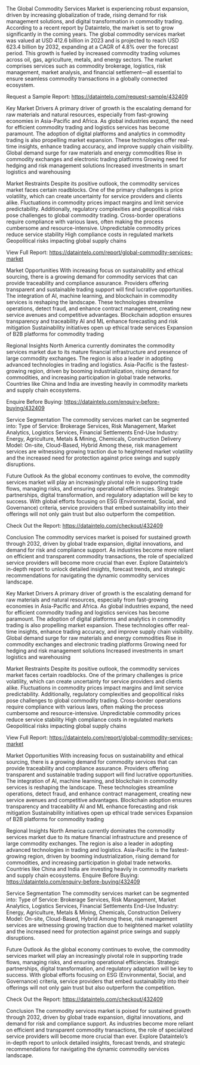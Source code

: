 The Global Commodity Services Market is experiencing robust expansion, driven by increasing globalization of trade, rising demand for risk management solutions, and digital transformation in commodity trading. According to a recent report by Dataintelo, the market is set to grow significantly in the coming years.
The global commodity services market was valued at USD 412.6 billion in 2023 and is projected to reach USD 623.4 billion by 2032, expanding at a CAGR of 4.8% over the forecast period. This growth is fueled by increased commodity trading volumes across oil, gas, agriculture, metals, and energy sectors.
The market comprises services such as commodity brokerage, logistics, risk management, market analysis, and financial settlement—all essential to ensure seamless commodity transactions in a globally connected ecosystem.

Request a Sample Report: https://dataintelo.com/request-sample/432409

Key Market Drivers
A primary driver of growth is the escalating demand for raw materials and natural resources, especially from fast-growing economies in Asia-Pacific and Africa. As global industries expand, the need for efficient commodity trading and logistics services has become paramount.
The adoption of digital platforms and analytics in commodity trading is also propelling market expansion. These technologies offer real-time insights, enhance trading accuracy, and improve supply chain visibility.
Global demand surge for raw materials and energy commodities
Rise in commodity exchanges and electronic trading platforms
Growing need for hedging and risk management solutions
Increased investments in smart logistics and warehousing

Market Restraints
Despite its positive outlook, the commodity services market faces certain roadblocks. One of the primary challenges is price volatility, which can create uncertainty for service providers and clients alike. Fluctuations in commodity prices impact margins and limit service predictability.
Additionally, regulatory complexities and geopolitical risks pose challenges to global commodity trading. Cross-border operations require compliance with various laws, often making the process cumbersome and resource-intensive.
Unpredictable commodity prices reduce service stability
High compliance costs in regulated markets
Geopolitical risks impacting global supply chains

View Full Report: https://dataintelo.com/report/global-commodity-services-market

Market Opportunities
With increasing focus on sustainability and ethical sourcing, there is a growing demand for commodity services that can provide traceability and compliance assurance. Providers offering transparent and sustainable trading support will find lucrative opportunities.
The integration of AI, machine learning, and blockchain in commodity services is reshaping the landscape. These technologies streamline operations, detect fraud, and enhance contract management, creating new service avenues and competitive advantages.
Blockchain adoption ensures transparency and traceability
AI and ML enhance forecasting and risk mitigation
Sustainability initiatives open up ethical trade services
Expansion of B2B platforms for commodity trading

Regional Insights
North America currently dominates the commodity services market due to its mature financial infrastructure and presence of large commodity exchanges. The region is also a leader in adopting advanced technologies in trading and logistics.
Asia-Pacific is the fastest-growing region, driven by booming industrialization, rising demand for commodities, and increasing participation in global trade networks. Countries like China and India are investing heavily in commodity markets and supply chain ecosystems.

Enquire Before Buying: https://dataintelo.com/enquiry-before-buying/432409

Service Segmentation
The commodity services market can be segmented into:
Type of Service: Brokerage Services, Risk Management, Market Analytics, Logistics Services, Financial Settlements
End-Use Industry: Energy, Agriculture, Metals & Mining, Chemicals, Construction
Delivery Model: On-site, Cloud-Based, Hybrid
Among these, risk management services are witnessing growing traction due to heightened market volatility and the increased need for protection against price swings and supply disruptions.

Future Outlook
As the global economy continues to evolve, the commodity services market will play an increasingly pivotal role in supporting trade flows, managing risks, and ensuring operational efficiencies. Strategic partnerships, digital transformation, and regulatory adaptation will be key to success.
With global efforts focusing on ESG (Environmental, Social, and Governance) criteria, service providers that embed sustainability into their offerings will not only gain trust but also outperform the competition.

Check Out the Report: https://dataintelo.com/checkout/432409

Conclusion
The commodity services market is poised for sustained growth through 2032, driven by global trade expansion, digital innovations, and demand for risk and compliance support. As industries become more reliant on efficient and transparent commodity transactions, the role of specialized service providers will become more crucial than ever.
Explore Dataintelo’s in-depth report to unlock detailed insights, forecast trends, and strategic recommendations for navigating the dynamic commodity services landscape.

Key Market Drivers
A primary driver of growth is the escalating demand for raw materials and natural resources, especially from fast-growing economies in Asia-Pacific and Africa. As global industries expand, the need for efficient commodity trading and logistics services has become paramount.
The adoption of digital platforms and analytics in commodity trading is also propelling market expansion. These technologies offer real-time insights, enhance trading accuracy, and improve supply chain visibility.
Global demand surge for raw materials and energy commodities
Rise in commodity exchanges and electronic trading platforms
Growing need for hedging and risk management solutions
Increased investments in smart logistics and warehousing

Market Restraints
Despite its positive outlook, the commodity services market faces certain roadblocks. One of the primary challenges is price volatility, which can create uncertainty for service providers and clients alike. Fluctuations in commodity prices impact margins and limit service predictability.
Additionally, regulatory complexities and geopolitical risks pose challenges to global commodity trading. Cross-border operations require compliance with various laws, often making the process cumbersome and resource-intensive.
Unpredictable commodity prices reduce service stability
High compliance costs in regulated markets
Geopolitical risks impacting global supply chains

View Full Report: https://dataintelo.com/report/global-commodity-services-market

Market Opportunities
With increasing focus on sustainability and ethical sourcing, there is a growing demand for commodity services that can provide traceability and compliance assurance. Providers offering transparent and sustainable trading support will find lucrative opportunities.
The integration of AI, machine learning, and blockchain in commodity services is reshaping the landscape. These technologies streamline operations, detect fraud, and enhance contract management, creating new service avenues and competitive advantages.
Blockchain adoption ensures transparency and traceability
AI and ML enhance forecasting and risk mitigation
Sustainability initiatives open up ethical trade services
Expansion of B2B platforms for commodity trading

Regional Insights
North America currently dominates the commodity services market due to its mature financial infrastructure and presence of large commodity exchanges. The region is also a leader in adopting advanced technologies in trading and logistics.
Asia-Pacific is the fastest-growing region, driven by booming industrialization, rising demand for commodities, and increasing participation in global trade networks. Countries like China and India are investing heavily in commodity markets and supply chain ecosystems.
Enquire Before Buying: https://dataintelo.com/enquiry-before-buying/432409

Service Segmentation
The commodity services market can be segmented into:
Type of Service: Brokerage Services, Risk Management, Market Analytics, Logistics Services, Financial Settlements
End-Use Industry: Energy, Agriculture, Metals & Mining, Chemicals, Construction
Delivery Model: On-site, Cloud-Based, Hybrid
Among these, risk management services are witnessing growing traction due to heightened market volatility and the increased need for protection against price swings and supply disruptions.

Future Outlook
As the global economy continues to evolve, the commodity services market will play an increasingly pivotal role in supporting trade flows, managing risks, and ensuring operational efficiencies. Strategic partnerships, digital transformation, and regulatory adaptation will be key to success.
With global efforts focusing on ESG (Environmental, Social, and Governance) criteria, service providers that embed sustainability into their offerings will not only gain trust but also outperform the competition.

Check Out the Report: https://dataintelo.com/checkout/432409

Conclusion
The commodity services market is poised for sustained growth through 2032, driven by global trade expansion, digital innovations, and demand for risk and compliance support. As industries become more reliant on efficient and transparent commodity transactions, the role of specialized service providers will become more crucial than ever.
Explore Dataintelo’s in-depth report to unlock detailed insights, forecast trends, and strategic recommendations for navigating the dynamic commodity services landscape.

